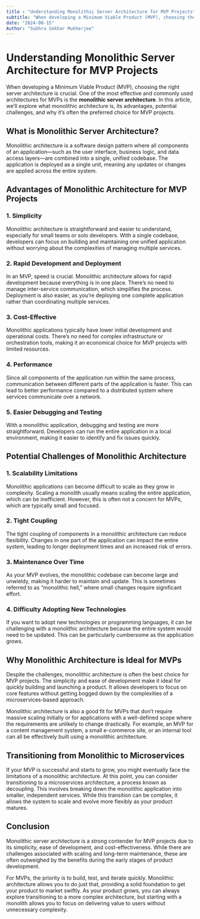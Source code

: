 ```yaml
---
title : "Understanding Monolithic Server Architecture for MVP Projects"
subtitle: "When developing a Minimum Viable Product (MVP), choosing the right server architecture is crucial. One of the most effective and commonly used architectures for MVPs is the **monolithic server architecture**. In this article, we’ll explore what monolithic architecture is, its advantages, potential challenges, and why it’s often the preferred choice for MVP projects."
date: "2024-08-15"
Author: "Subhra Sekhar Mukherjee"
---
```


# Understanding Monolithic Server Architecture for MVP Projects

When developing a Minimum Viable Product (MVP), choosing the right server architecture is crucial. One of the most effective and commonly used architectures for MVPs is the **monolithic server architecture**. In this article, we’ll explore what monolithic architecture is, its advantages, potential challenges, and why it’s often the preferred choice for MVP projects.

## What is Monolithic Server Architecture?

Monolithic architecture is a software design pattern where all components of an application—such as the user interface, business logic, and data access layers—are combined into a single, unified codebase. The application is deployed as a single unit, meaning any updates or changes are applied across the entire system.

## Advantages of Monolithic Architecture for MVP Projects

### 1. Simplicity
Monolithic architecture is straightforward and easier to understand, especially for small teams or solo developers. With a single codebase, developers can focus on building and maintaining one unified application without worrying about the complexities of managing multiple services.

### 2. Rapid Development and Deployment
In an MVP, speed is crucial. Monolithic architecture allows for rapid development because everything is in one place. There’s no need to manage inter-service communication, which simplifies the process. Deployment is also easier, as you’re deploying one complete application rather than coordinating multiple services.

### 3. Cost-Effective
Monolithic applications typically have lower initial development and operational costs. There’s no need for complex infrastructure or orchestration tools, making it an economical choice for MVP projects with limited resources.

### 4. Performance
Since all components of the application run within the same process, communication between different parts of the application is faster. This can lead to better performance compared to a distributed system where services communicate over a network.

### 5. Easier Debugging and Testing
With a monolithic application, debugging and testing are more straightforward. Developers can run the entire application in a local environment, making it easier to identify and fix issues quickly.

## Potential Challenges of Monolithic Architecture

### 1. Scalability Limitations
Monolithic applications can become difficult to scale as they grow in complexity. Scaling a monolith usually means scaling the entire application, which can be inefficient. However, this is often not a concern for MVPs, which are typically small and focused.

### 2. Tight Coupling
The tight coupling of components in a monolithic architecture can reduce flexibility. Changes in one part of the application can impact the entire system, leading to longer deployment times and an increased risk of errors.

### 3. Maintenance Over Time
As your MVP evolves, the monolithic codebase can become large and unwieldy, making it harder to maintain and update. This is sometimes referred to as “monolithic hell,” where small changes require significant effort.

### 4. Difficulty Adopting New Technologies
If you want to adopt new technologies or programming languages, it can be challenging with a monolithic architecture because the entire system would need to be updated. This can be particularly cumbersome as the application grows.

## Why Monolithic Architecture is Ideal for MVPs

Despite the challenges, monolithic architecture is often the best choice for MVP projects. The simplicity and ease of development make it ideal for quickly building and launching a product. It allows developers to focus on core features without getting bogged down by the complexities of a microservices-based approach.

Monolithic architecture is also a good fit for MVPs that don’t require massive scaling initially or for applications with a well-defined scope where the requirements are unlikely to change drastically. For example, an MVP for a content management system, a small e-commerce site, or an internal tool can all be effectively built using a monolithic architecture.

## Transitioning from Monolithic to Microservices

If your MVP is successful and starts to grow, you might eventually face the limitations of a monolithic architecture. At this point, you can consider transitioning to a microservices architecture, a process known as decoupling. This involves breaking down the monolithic application into smaller, independent services. While this transition can be complex, it allows the system to scale and evolve more flexibly as your product matures.

## Conclusion

Monolithic server architecture is a strong contender for MVP projects due to its simplicity, ease of development, and cost-effectiveness. While there are challenges associated with scaling and long-term maintenance, these are often outweighed by the benefits during the early stages of product development.

For MVPs, the priority is to build, test, and iterate quickly. Monolithic architecture allows you to do just that, providing a solid foundation to get your product to market swiftly. As your product grows, you can always explore transitioning to a more complex architecture, but starting with a monolith allows you to focus on delivering value to users without unnecessary complexity.
